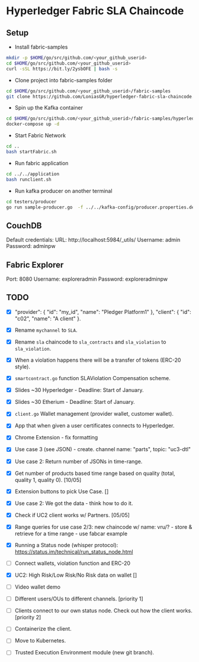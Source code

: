 # Hyperledger Fabric SLA Chaincode

## Setup

- Install fabric-samples

```bash
mkdir -p $HOME/go/src/github.com/<your_github_userid>
cd $HOME/go/src/github.com/<your_github_userid>
curl -sSL https://bit.ly/2ysbOFE | bash -s
```

- Clone project into fabric-samples folder

```bash
cd $HOME/go/src/github.com/<your_github_userid>/fabric-samples
git clone https://github.com/LoniasGR/hyperledger-fabric-sla-chaincode.git
```

- Spin up the Kafka container

```bash
cd $HOME/go/src/github.com/<your_github_userid>/fabric-samples/hyperledger-fabric-sla-chaincode/docker
docker-compose up -d
```

- Start Fabric Network

```bash
cd ..
bash startFabric.sh
```

- Run fabric application

```bash
cd ../../application
bash runclient.sh
```

- Run kafka producer on another terminal

```bash
cd testers/producer
go run sample-producer.go  -f ../../kafka-config/producer.properties.dev
```

## CouchDB

Default credentials:
URL: http://localhost:5984/\_utils/
Username: admin
Password: adminpw

## Fabric Explorer

Port: 8080
Username: exploreradmin
Password: exploreradminpw

## TODO

- [x] "provider": { "id": "my_id", "name": "Pledger Platform1" }, "client": { "id": "c02", "name": "A client" }.
- [x] Rename `mychannel` to `SLA`.
- [x] Rename `sla` chaincode to `sla_contracts` and `sla_violation` to `sla_violation`.
- [x] When a violation happens there will be a transfer of tokens (ERC-20 style).
- [x] `smartcontract.go` function SLAViolation Compensation scheme.
- [x] Slides ~30 Hyperledger - Deadline: Start of January.
- [x] Slides ~30 Etherium - Deadline: Start of January.
- [x] `client.go` Wallet management (provider wallet, customer wallet).
- [x] App that when given a user certificates connects to Hyperledger.
- [x] Chrome Extension - fix formatting
- [x] Use case 3 (see JSON) - create. channel name: "parts", topic: "uc3-dtl"
- [x] Use case 2: Return number of JSONs in time-range.
- [x] Get number of products based time range based on quality (total, quality 1, quality 0). [10/05]
- [x] Extension buttons to pick Use Case. []
- [x] Use case 2: We got the data - think how to do it.
- [x] Check if UC2 client works w/ Partners. [05/05]
- [x] Range queries for use case 2/3: new chaincode w/ name: vru/? - store & retrieve for a time range - use fabcar example
- [x] Running a Status node (whisper protocol): https://status.im/technical/run_status_node.html
- [ ] Connect wallets, violation function and ERC-20

- [x] UC2: High Risk/Low Risk/No Risk data on wallet []
- [ ] Video wallet demo

- [ ] Different users/OUs to different channels. [priority 1]
- [ ] Clients connect to our own status node. Check out how the client works. [priority 2]
- [ ] Containerize the client.
- [ ] Move to Kubernetes.
- [ ] Trusted Execution Environment module (new git branch).
